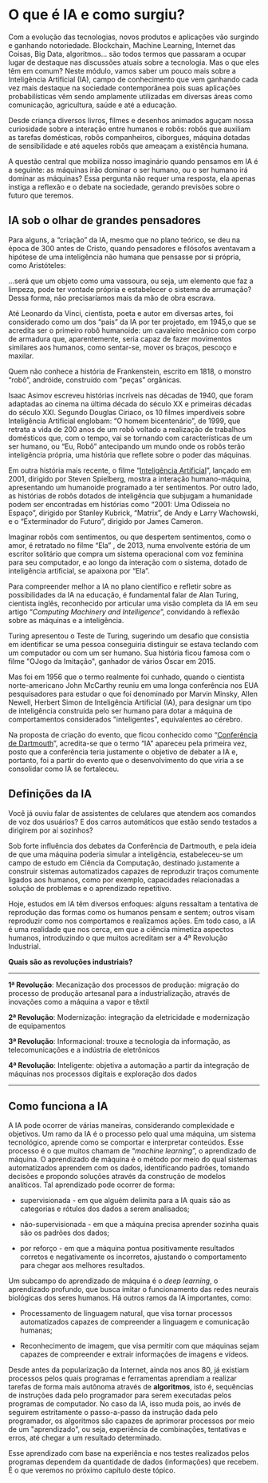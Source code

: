 # O que é IA e como surgiu? 

Com a evolução das tecnologias, novos produtos e aplicações vão surgindo e ganhando notoriedade. Blockchain, Machine Learning, Internet das Coisas, Big Data, algoritmos... são todos termos que passaram a ocupar lugar de destaque nas discussões atuais sobre a tecnologia. Mas o que eles têm em comum?  Neste módulo, vamos saber um pouco mais sobre a Inteligência Artificial (IA), campo de conhecimento que vem ganhando cada vez mais destaque na sociedade contemporânea pois suas aplicações probabilísticas vêm sendo amplamente utilizadas em diversas áreas como comunicação,  agricultura, saúde e até a educação.

Desde criança diversos livros, filmes e desenhos animados aguçam nossa curiosidade sobre a interação entre humanos e robôs: robôs que auxiliam as tarefas domésticas, robôs companheiros, ciborgues, máquina dotadas de sensibilidade e até aqueles robôs que ameaçam a existência humana.

A questão central que mobiliza nosso imaginário quando pensamos em IA é a seguinte: as máquinas irão dominar o ser humano, ou o ser humano irá dominar as máquinas? Essa pergunta não requer uma resposta, ela apenas instiga a reflexão e o debate na sociedade, gerando previsões sobre o futuro que teremos. 

## IA sob o olhar de grandes pensadores
Para alguns, a “criação” da IA, mesmo que no plano teórico, se deu na época de 300 antes de Cristo, quando pensadores e filósofos aventavam a hipótese de uma inteligência não humana que pensasse por si própria, como Aristóteles:

...será que um objeto como uma vassoura, ou seja, um elemento que faz a limpeza, pode ter vontade própria e estabelecer o sistema de arrumação? Dessa forma, não precisaríamos mais da mão de obra escrava.

Até Leonardo da Vinci, cientista, poeta e autor em diversas artes, foi considerado como um dos “pais” da IA por ter projetado, em 1945,o que se acredita ser o primeiro robô humanoide: um cavaleiro mecânico com corpo de armadura que, aparentemente, seria capaz de fazer movimentos similares aos humanos, como sentar-se, mover os braços, pescoço e maxilar.

Quem não conhece a história de Frankenstein, escrito em 1818, o monstro “robô”, andróide, construído com “peças” orgânicas.

Isaac Asimov escreveu histórias incríveis nas décadas de 1940, que foram adaptadas ao cinema na última década do século XX e primeiras décadas do século XXI. Segundo Douglas Ciriaco, os 10 filmes imperdíveis sobre Inteligência Artificial englobam: “O homem bicentenário”, de 1999, que retrata a vida de 200 anos de um robô voltado a realização de trabalhos domésticos que, com o tempo, vai se tornando com características de um ser humano, ou “Eu, Robô” antecipando um mundo onde os robôs terão inteligência própria, uma história que reflete sobre o poder das máquinas. 

Em outra história mais recente, o filme “[Inteligência Artificial](https://canaltech.com.br/inovacao/a-inteligencia-artificial-substituira-o-ser-humano-ou-criara-novos-trabalhos-94232/)”, lançado em 2001, dirigido por Steven Spielberg, mostra a interação humano-máquina, apresentando um humanoide programado a ter sentimentos. Por outro lado, as histórias de robôs dotados de inteligência que subjugam a humanidade podem ser encontradas em histórias como “2001: Uma Odisseia no Espaço”, dirigido por Stanley Kubrick, “Matrix”, de Andy e Larry Wachowski, e o “Exterminador do Futuro”, dirigido por James Cameron.

Imaginar robôs com sentimentos,  ou que despertem sentimentos, como o amor, é retratado no filme  “Ela” , de 2013, numa envolvente  estória de um escritor solitário que compra um sistema operacional com voz feminina para seu computador, e ao longo da interação com o sistema, dotado de inteligência artificial, se apaixona por “Ela”. 

Para compreender melhor a IA no plano científico e refletir sobre as possibilidades da IA na educação, é fundamental falar de Alan Turing, cientista inglês,  reconhecido por articular uma visão completa da IA em seu artigo “*Computing Machinery and Intelligence*”, convidando à reflexão sobre as máquinas e a inteligência. 

Turing apresentou o Teste de Turing, sugerindo um desafio que consistia em identificar se uma pessoa conseguiria distinguir se estava teclando com um computador ou com um ser humano. Sua história ficou famosa com o filme "OJogo da Imitação", ganhador de vários Óscar em 2015. 

Mas foi em 1956 que o termo realmente foi cunhado, quando o cientista norte-americano John McCarthy reuniu em uma longa conferência nos EUA pesquisadores para estudar o que foi denominado por Marvin Minsky, Allen Newell, Herbert Simon de Inteligência Artificial (IA), para designar um tipo de inteligência construída pelo ser humano para dotar a máquina de comportamentos considerados "inteligentes", equivalentes ao cérebro.

Na proposta de criação do evento, que ficou conhecido como “[Conferência de Dartmouth](https://revistapesquisa.fapesp.br/imitacao-do-cerebro/)”, acredita-se que o termo “IA” apareceu pela primeira vez, posto que a conferência teria justamente o objetivo de debater a IA e, portanto, foi a partir do evento que o desenvolvimento do que viria a se consolidar como IA se fortaleceu.

## Definições da IA

Você já ouviu falar de assistentes de celulares que atendem aos comandos de voz dos usuários? E dos carros automáticos que estão sendo testados a dirigirem por aí sozinhos? 

Sob forte influência dos debates da Conferência de Dartmouth, e pela ideia de que uma máquina poderia simular a inteligência, estabeleceu-se um campo de estudo em Ciência da Computação, destinado justamente a construir sistemas automatizados capazes de reproduzir traços comumente ligados aos humanos, como por exemplo, capacidades relacionadas a solução de problemas e o aprendizado repetitivo.

Hoje, estudos em IA têm diversos enfoques: alguns ressaltam a tentativa de reprodução das formas como os humanos pensam e sentem; outros visam reproduzir como nos comportamos e realizamos ações. Em todo caso, a IA é uma realidade que nos cerca, em que a ciência mimetiza aspectos humanos, introduzindo o que muitos acreditam ser a 4ª Revolução Industrial.

**Quais são as revoluções industriais?**

***
**1ª Revolução**: 
Mecanização dos processos de produção: migração do processo de produção artesanal para a industrialização, através de inovações como a máquina a vapor e têxtil

**2ª Revolução**: 
Modernização: integração da eletricidade e modernização de equipamentos

**3ª Revolução**: 
Informacional: trouxe a tecnologia da informação, as telecomunicações e a indústria de eletrônicos

**4ª Revolução**: 
Inteligente: objetiva a automação a partir da integração de máquinas nos processos digitais e exploração dos dados

***

## Como funciona a IA 

A IA pode ocorrer de várias maneiras, considerando complexidade e objetivos. Um ramo da IA é o processo pelo qual uma máquina, um sistema tecnológico, aprende como se comportar e interpretar conteúdos. Esse processo é o que muitos chamam de “*machine learning*”, o aprendizado de máquina. 
O aprendizado de máquina é o método por meio do qual sistemas automatizados aprendem com os dados, identificando padrões, tomando decisões e propondo soluções através da construção de modelos analíticos. Tal aprendizado pode ocorrer de forma:

* supervisionada -  em que alguém delimita para a IA quais são as categorias e rótulos dos dados a serem analisados;

* não-supervisionada - em que a máquina precisa aprender sozinha quais são os padrões dos dados;

* por reforço - em que a máquina pontua positivamente resultados corretos e negativamente os incorretos, ajustando o comportamento para chegar aos melhores resultados.

Um subcampo do aprendizado de máquina é o *deep learning*, o aprendizado profundo, que busca imitar o funcionamento das redes neurais biológicas dos seres humanos. Há outros ramos da IA importantes, como: 

* Processamento de linguagem natural, que visa tornar processos automatizados capazes de compreender a linguagem e comunicação humanas;

* Reconhecimento de imagem, que visa permitir com que máquinas sejam capazes de compreender e extrair informações de imagens e vídeos.

Desde antes da popularização da Internet, ainda nos anos 80, já existiam processos pelos quais programas e ferramentas aprendiam a realizar tarefas de forma mais autônoma através de **algoritmos**, isto é, sequências de instruções dada pelo programador para serem executadas pelos programas de computador. No caso da IA, isso muda pois, ao invés de seguirem estritamente o passo-a-passo da instrução dada pelo programador, os algoritmos são capazes de aprimorar processos por meio de um "aprendizado", ou seja, experiência de combinações, tentativas e erros, até chegar a um resultado determinado.

Esse aprendizado com base na experiência e nos testes realizados pelos programas dependem da quantidade de dados (informações) que recebem.  É o que veremos no próximo capítulo deste tópico.
